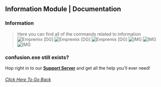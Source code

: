 ## Information Module | Documentation

### Information
> Here you can find all of the commands related to information
![Empremix [DG]](https://cdn.discordapp.com/attachments/716657082157236254/716682987252482059/exsettings.png)
![Empremix [DG]](https://cdn.discordapp.com/attachments/716657082157236254/716682984358674472/exinfo.png)
![Empremix [DG]](https://cdn.discordapp.com/attachments/716657082157236254/716682986044653648/expremium.png)
![IMG](https://cdn.discordapp.com/attachments/716657082157236254/716682985252061274/exinvite.png)
![IMG](https://cdn.discordapp.com/attachments/716657082157236254/716682989144113182/exsupport.png)
![IMG](https://cdn.discordapp.com/attachments/716657082157236254/716682988255051856/exsuggest.png)


### confusion.exe still exists? 
Hop right in to our [**Support Server**](https://discord.gg/HA7UCtr) and get all the help you'll ever need!




###### [Click Here To Go Back](https://github.com/TheHQE/Empremix/tree/master/Documentation/Free/README.MD)
